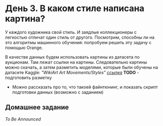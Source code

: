 # День 3. В каком стиле написана картина?
У каждого художника свой стиль. И заядлые коллекционеры с легкостью отличат один стиль от другого. Посмотрим, способны ли на это алгоритмы машинного обучения: попробуем решить эту задачу с помощью Orange.

В качестве данных будем использовать картины из датасета по аукционам. Там лежат ссылки на картины. Следовательно картины можно скачать, а затем разметить моделями, которые были обучены на датасете Kaggle:  _"WikiArt Art Movements/Styles" [ссылка](https://www.kaggle.com/code/mpwolke/expressing-my-scream/input)_
**TODO** - подготовить разметку

* Можно рассказать про то, что такоей файнтюнинг, и показать скрипт подготовки данных (возможно с заданием)
  
## Домашнее задание
*To Be Announced*